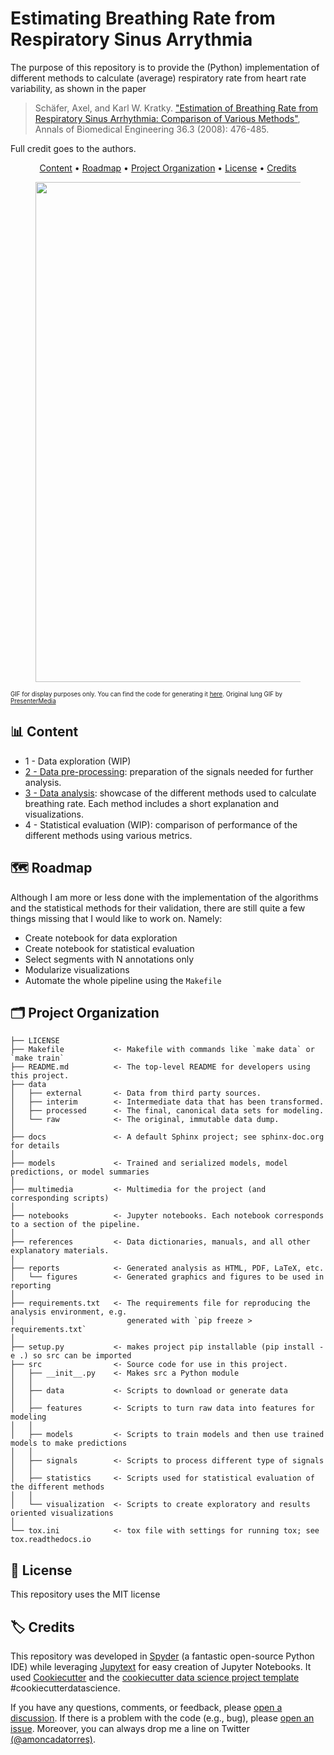 # Estimating Breathing Rate from Respiratory Sinus Arrythmia
The purpose of this repository is to provide the (Python) implementation of different methods to calculate (average) respiratory rate from heart rate variability, as shown in the paper 

> Schäfer, Axel, and Karl W. Kratky. ["Estimation of Breathing Rate from Respiratory Sinus Arrhythmia: Comparison of Various Methods"](https://link.springer.com/article/10.1007/s10439-007-9428-1), Annals of Biomedical Engineering 36.3 (2008): 476-485.

Full credit goes to the authors.

<p align="center">
  <a href="#bar_chart-content">Content</a> •
  <a href="#world_map-roadmap">Roadmap</a> •
  <a href="#card_index_dividers-project-organization">Project Organization</a> •
  <a href="#page_with_curl-license">License</a> •
  <a href="#label-credits">Credits</a>
</p>

<figure class="aligncenter">
	<img width="800" src="./multimedia/respiration_animation.gif"/>
</figure>

<sub><sup>GIF for display purposes only. You can find the code for generating it [here](./multimedia/make_gif.py). Original lung GIF by [PresenterMedia](https://www.presentermedia.com/powerpoint-animation/human-lungs-pa-pid-3795)</sup></sub>

## :bar_chart: Content
* 1 - Data exploration (WIP)
* [2 - Data pre-processing](https://github.com/arturomoncadatorres/breathing-rate-rsa/blob/main/notebooks/02-preprocessing.ipynb): preparation of the signals needed for further analysis.
* [3 - Data analysis](https://github.com/arturomoncadatorres/breathing-rate-rsa/blob/main/notebooks/03-analysis.ipynb): showcase of the different methods used to calculate breathing rate. Each method includes a short explanation and visualizations.
* 4 - Statistical evaluation (WIP): comparison of performance of the different methods using various metrics.

## :world_map: Roadmap
Although I am more or less done with the implementation of the algorithms and the statistical methods for their validation, there are still quite a few things missing that I would like to work on. Namely:
* Create notebook for data exploration
* Create notebook for statistical evaluation
* Select segments with N annotations only
* Modularize visualizations
* Automate the whole pipeline using the `Makefile`


## :card_index_dividers: Project Organization


    ├── LICENSE
    ├── Makefile           <- Makefile with commands like `make data` or `make train`
    ├── README.md          <- The top-level README for developers using this project.
    ├── data
    │   ├── external       <- Data from third party sources.
    │   ├── interim        <- Intermediate data that has been transformed.
    │   ├── processed      <- The final, canonical data sets for modeling.
    │   └── raw            <- The original, immutable data dump.
    │
    ├── docs               <- A default Sphinx project; see sphinx-doc.org for details
    │
    ├── models             <- Trained and serialized models, model predictions, or model summaries
    │
    ├── multimedia         <- Multimedia for the project (and corresponding scripts)
    │
    ├── notebooks          <- Jupyter notebooks. Each notebook corresponds to a section of the pipeline.
    │
    ├── references         <- Data dictionaries, manuals, and all other explanatory materials.
    │
    ├── reports            <- Generated analysis as HTML, PDF, LaTeX, etc.
    │   └── figures        <- Generated graphics and figures to be used in reporting
    │
    ├── requirements.txt   <- The requirements file for reproducing the analysis environment, e.g.
    │                         generated with `pip freeze > requirements.txt`
    │
    ├── setup.py           <- makes project pip installable (pip install -e .) so src can be imported
    ├── src                <- Source code for use in this project.
    │   ├── __init__.py    <- Makes src a Python module
    │   │
    │   ├── data           <- Scripts to download or generate data
    │   │
    │   ├── features       <- Scripts to turn raw data into features for modeling
    │   │
    │   ├── models         <- Scripts to train models and then use trained models to make predictions
    │   │
    │   ├── signals        <- Scripts to process different type of signals
    │   │
    │   ├── statistics     <- Scripts used for statistical evaluation of the different methods
    │   │	
    │   └── visualization  <- Scripts to create exploratory and results oriented visualizations
    │
    └── tox.ini            <- tox file with settings for running tox; see tox.readthedocs.io


## :page_with_curl: License
This repository uses the MIT license

## :label: Credits
This repository was developed in [Spyder](https://www.spyder-ide.org/) (a fantastic open-source Python IDE) while leveraging [Jupytext](https://github.com/mwouts/jupytext) for easy creation of Jupyter Notebooks. It used [Cookiecutter](https://github.com/cookiecutter/cookiecutter) and the [cookiecutter data science project template](https://drivendata.github.io/cookiecutter-data-science/) #cookiecutterdatascience.

If you have any questions, comments, or feedback, please [open a discussion](https://github.com/arturomoncadatorres/breathing-rate-rsa/discussions). If there is a problem with the code (e.g., bug), please [open an issue](https://github.com/arturomoncadatorres/breathing-rate-rsa/issues). Moreover, you can always drop me a line on Twitter [(@amoncadatorres)](https://twitter.com/amoncadatorres).
